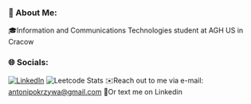 ### 💫 About Me:
🎓Information and Communications Technologies student at AGH US in Cracow<br>

### 🌐 Socials:
[![LinkedIn](https://img.shields.io/badge/LinkedIn-%230077B5.svg?logo=linkedin&logoColor=white)](https://linkedin.com/in/antonipokrzywa) 
![Leetcode Stats](https://leetcard.jacoblin.cool/antonipokrzywa?theme=unicorn)
✉️Reach out to me via e-mail: antonipokrzywa@gmail.com
📱Or text me on Linkedin
